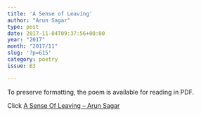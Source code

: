 ```yaml
---
title: 'A Sense of Leaving'
author: "Arun Sagar"
type: post
date: 2017-11-04T09:37:56+00:00
year: "2017"
month: "2017/11"
slug: '?p=615'
category: poetry
issue: B3

---
```

To preserve formatting, the poem is available for reading in PDF.

Click [A Sense Of Leaving &#8211; Arun Sagar][1]

 [1]: http://bombayliterarymagazine.com/wp-content/uploads/2017/11/A-Sense-Of-Leaving-Arun-Sagar.pdf
